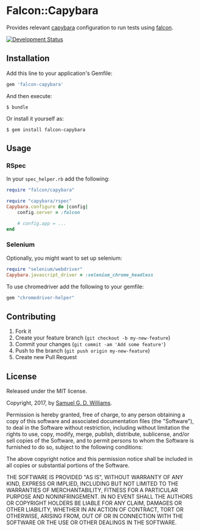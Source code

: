 # Falcon::Capybara

Provides relevant [capybara] configuration to run tests using [falcon].

[falcon]: https://github.com/socketry/falcon
[capybara]: https://github.com/teamcapybara/capybara

[![Development Status](https://github.com/socketry/falcon-capybara/workflows/Development/badge.svg)](https://github.com/socketry/falcon-capybara/actions?workflow=Development)

## Installation

Add this line to your application's Gemfile:

```ruby
gem 'falcon-capybara'
```

And then execute:

	$ bundle

Or install it yourself as:

	$ gem install falcon-capybara

## Usage

### RSpec

In your `spec_helper.rb` add the following:

```ruby
require "falcon/capybara"

require "capybara/rspec"
Capybara.configure do |config|
	config.server = :falcon

	# config.app = ...
end
```

### Selenium

Optionally, you might want to set up selenium:

```ruby
require "selenium/webdriver"
Capybara.javascript_driver = :selenium_chrome_headless
```

To use chromedriver add the following to your gemfile:

```ruby
gem "chromedriver-helper"
```

## Contributing

1. Fork it
2. Create your feature branch (`git checkout -b my-new-feature`)
3. Commit your changes (`git commit -am 'Add some feature'`)
4. Push to the branch (`git push origin my-new-feature`)
5. Create new Pull Request

## License

Released under the MIT license.

Copyright, 2017, by [Samuel G. D. Williams](http://www.codeotaku.com/samuel-williams).

Permission is hereby granted, free of charge, to any person obtaining a copy
of this software and associated documentation files (the "Software"), to deal
in the Software without restriction, including without limitation the rights
to use, copy, modify, merge, publish, distribute, sublicense, and/or sell
copies of the Software, and to permit persons to whom the Software is
furnished to do so, subject to the following conditions:

The above copyright notice and this permission notice shall be included in
all copies or substantial portions of the Software.

THE SOFTWARE IS PROVIDED "AS IS", WITHOUT WARRANTY OF ANY KIND, EXPRESS OR
IMPLIED, INCLUDING BUT NOT LIMITED TO THE WARRANTIES OF MERCHANTABILITY,
FITNESS FOR A PARTICULAR PURPOSE AND NONINFRINGEMENT. IN NO EVENT SHALL THE
AUTHORS OR COPYRIGHT HOLDERS BE LIABLE FOR ANY CLAIM, DAMAGES OR OTHER
LIABILITY, WHETHER IN AN ACTION OF CONTRACT, TORT OR OTHERWISE, ARISING FROM,
OUT OF OR IN CONNECTION WITH THE SOFTWARE OR THE USE OR OTHER DEALINGS IN
THE SOFTWARE.
